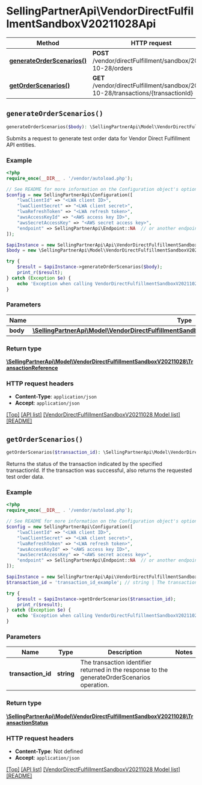 # SellingPartnerApi\VendorDirectFulfillmentSandboxV20211028Api

Method | HTTP request | Description
------------- | ------------- | -------------
[**generateOrderScenarios()**](VendorDirectFulfillmentSandboxV20211028Api.md#generateOrderScenarios) | **POST** /vendor/directFulfillment/sandbox/2021-10-28/orders | 
[**getOrderScenarios()**](VendorDirectFulfillmentSandboxV20211028Api.md#getOrderScenarios) | **GET** /vendor/directFulfillment/sandbox/2021-10-28/transactions/{transactionId} | 


## `generateOrderScenarios()`

```php
generateOrderScenarios($body): \SellingPartnerApi\Model\VendorDirectFulfillmentSandboxV20211028\TransactionReference
```



Submits a request to generate test order data for Vendor Direct Fulfillment API entities.

### Example

```php
<?php
require_once(__DIR__ . '/vendor/autoload.php');

// See README for more information on the Configuration object's options
$config = new SellingPartnerApi\Configuration([
    "lwaClientId" => "<LWA client ID>",
    "lwaClientSecret" => "<LWA client secret>",
    "lwaRefreshToken" => "<LWA refresh token>",
    "awsAccessKeyId" => "<AWS access key ID>",
    "awsSecretAccessKey" => "<AWS secret access key>",
    "endpoint" => SellingPartnerApi\Endpoint::NA  // or another endpoint from lib/Endpoints.php
]);

$apiInstance = new SellingPartnerApi\Api\VendorDirectFulfillmentSandboxV20211028Api($config);
$body = new \SellingPartnerApi\Model\VendorDirectFulfillmentSandboxV20211028\GenerateOrderScenarioRequest(); // \SellingPartnerApi\Model\VendorDirectFulfillmentSandboxV20211028\GenerateOrderScenarioRequest

try {
    $result = $apiInstance->generateOrderScenarios($body);
    print_r($result);
} catch (Exception $e) {
    echo 'Exception when calling VendorDirectFulfillmentSandboxV20211028Api->generateOrderScenarios: ', $e->getMessage(), PHP_EOL;
}
```

### Parameters

Name | Type | Description  | Notes
------------- | ------------- | ------------- | -------------
 **body** | [**\SellingPartnerApi\Model\VendorDirectFulfillmentSandboxV20211028\GenerateOrderScenarioRequest**](../Model/VendorDirectFulfillmentSandboxV20211028/GenerateOrderScenarioRequest.md)|  |

### Return type

[**\SellingPartnerApi\Model\VendorDirectFulfillmentSandboxV20211028\TransactionReference**](../Model/VendorDirectFulfillmentSandboxV20211028/TransactionReference.md)

### HTTP request headers

- **Content-Type**: `application/json`
- **Accept**: `application/json`

[[Top]](#) [[API list]](../)
[[VendorDirectFulfillmentSandboxV20211028 Model list]](../Model/VendorDirectFulfillmentSandboxV20211028)
[[README]](../../README.md)

## `getOrderScenarios()`

```php
getOrderScenarios($transaction_id): \SellingPartnerApi\Model\VendorDirectFulfillmentSandboxV20211028\TransactionStatus
```



Returns the status of the transaction indicated by the specified transactionId. If the transaction was successful, also returns the requested test order data.

### Example

```php
<?php
require_once(__DIR__ . '/vendor/autoload.php');

// See README for more information on the Configuration object's options
$config = new SellingPartnerApi\Configuration([
    "lwaClientId" => "<LWA client ID>",
    "lwaClientSecret" => "<LWA client secret>",
    "lwaRefreshToken" => "<LWA refresh token>",
    "awsAccessKeyId" => "<AWS access key ID>",
    "awsSecretAccessKey" => "<AWS secret access key>",
    "endpoint" => SellingPartnerApi\Endpoint::NA  // or another endpoint from lib/Endpoints.php
]);

$apiInstance = new SellingPartnerApi\Api\VendorDirectFulfillmentSandboxV20211028Api($config);
$transaction_id = 'transaction_id_example'; // string | The transaction identifier returned in the response to the generateOrderScenarios operation.

try {
    $result = $apiInstance->getOrderScenarios($transaction_id);
    print_r($result);
} catch (Exception $e) {
    echo 'Exception when calling VendorDirectFulfillmentSandboxV20211028Api->getOrderScenarios: ', $e->getMessage(), PHP_EOL;
}
```

### Parameters

Name | Type | Description  | Notes
------------- | ------------- | ------------- | -------------
 **transaction_id** | **string**| The transaction identifier returned in the response to the generateOrderScenarios operation. |

### Return type

[**\SellingPartnerApi\Model\VendorDirectFulfillmentSandboxV20211028\TransactionStatus**](../Model/VendorDirectFulfillmentSandboxV20211028/TransactionStatus.md)

### HTTP request headers

- **Content-Type**: Not defined
- **Accept**: `application/json`

[[Top]](#) [[API list]](../)
[[VendorDirectFulfillmentSandboxV20211028 Model list]](../Model/VendorDirectFulfillmentSandboxV20211028)
[[README]](../../README.md)
